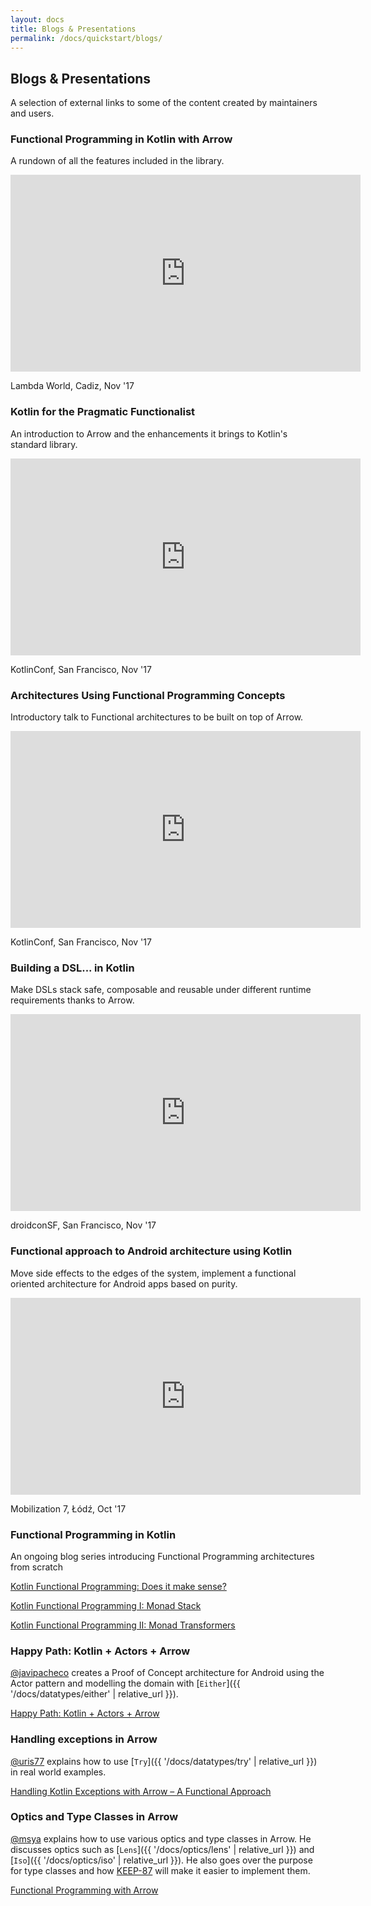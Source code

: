 ```yaml
---
layout: docs
title: Blogs & Presentations
permalink: /docs/quickstart/blogs/
---
```


## Blogs & Presentations

A selection of external links to some of the content created by maintainers and users.

### Functional Programming in Kotlin with Arrow

A rundown of all the features included in the library.

<iframe width="560" height="315" src="https://www.youtube.com/embed/IL5XzaCMKpQ?rel=0" frameborder="0" allowfullscreen></iframe>

Lambda World, Cadiz, Nov '17

### Kotlin for the Pragmatic Functionalist

An introduction to Arrow and the enhancements it brings to Kotlin's standard library.

<iframe width="560" height="315" src="https://www.youtube.com/embed/s9oMED6ZikQ?rel=0" frameborder="0" allowfullscreen></iframe>

KotlinConf, San Francisco, Nov '17

### Architectures Using Functional Programming Concepts

Introductory talk to Functional architectures to be built on top of Arrow.

<iframe width="560" height="315" src="https://www.youtube.com/embed/qI1ctQ0293o?rel=0" frameborder="0" allowfullscreen></iframe>

KotlinConf, San Francisco, Nov '17

### Building a DSL... in Kotlin
 
 Make DSLs stack safe, composable and reusable under different runtime requirements thanks to Arrow.

<iframe width="560" height="315" src="https://www.youtube.com/embed/kr8iWE4Jfhc" frameborder="0" gesture="media" allow="encrypted-media" allowfullscreen></iframe>

 droidconSF, San Francisco, Nov '17
 
### Functional approach to Android architecture using Kotlin
 
 Move side effects to the edges of the system, implement a functional oriented architecture for Android apps based on purity.
 
<iframe width="560" height="315" src="https://www.youtube.com/embed/qGef3sFAIxU" frameborder="0" gesture="media" allow="encrypted-media" allowfullscreen></iframe>
 
 Mobilization 7, Łódź, Oct '17

### Functional Programming in Kotlin

An ongoing blog series introducing Functional Programming architectures from scratch

[Kotlin Functional Programming: Does it make sense?](https://medium.com/@JorgeCastilloPr/kotlin-functional-programming-does-it-make-sense-36ad07e6bacf)

[Kotlin Functional Programming I: Monad Stack](https://medium.com/@JorgeCastilloPr/kotlin-functional-programming-i-monad-stack-518d1bd8fbee)

[Kotlin Functional Programming II: Monad Transformers](https://medium.com/@JorgeCastilloPr/kotlin-functional-programming-ii-monad-transformers-b1f020f14dd8)

### Happy Path: Kotlin + Actors + Arrow

[@javipacheco](https://github.com/javipacheco) creates a Proof of Concept architecture for Android using the Actor pattern and modelling the domain with [`Either`]({{ '/docs/datatypes/either' | relative_url }}).

[Happy Path: Kotlin + Actors + Arrow](https://medium.com/@javipacheco/happy-path-kotlin-actors-arrow-proof-of-concept-322e9099d2ea)

### Handling exceptions in Arrow

[@uris77](https://github.com/uris77) explains how to use [`Try`]({{ '/docs/datatypes/try' | relative_url }}) in real world examples.

[Handling Kotlin Exceptions with Arrow – A Functional Approach](https://www.spantree.net/blog/2017/09/15/kotlin-exception-handling-with-kategory.html)

### Optics and Type Classes in Arrow

[@msya](https://github.com/msya) explains how to use various optics and type classes in Arrow. He discusses optics such as 
[`Lens`]({{ '/docs/optics/lens' | relative_url }}) and [`Iso`]({{ '/docs/optics/iso' | relative_url }}). He also goes over the purpose for type classes and how [KEEP-87](https://github.com/Kotlin/KEEP/pull/87) will make it easier to implement them.

[Functional Programming with Arrow](https://speakerdeck.com/heyitsmohit/functional-programming-with-arrow)
